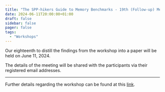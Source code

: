 ```yaml
---
title: "The SPP-hikers Guide to Memory Benchmarks - 19th (Follow-up) Meeting"
date: 2024-06-11T20:00:00+01:00
draft: false
sidebar: false
pager: false
tags:
  - "Workshops"
---
```


Our eighteenth to distill the findings from the workshop into a paper will be held on June 11, 2024.

The details of the meeting will be shared with the participants via their registered email addresses.

---

Further details regarding the workshop can be found at this [link](/posts/mini-workshop_2023).
